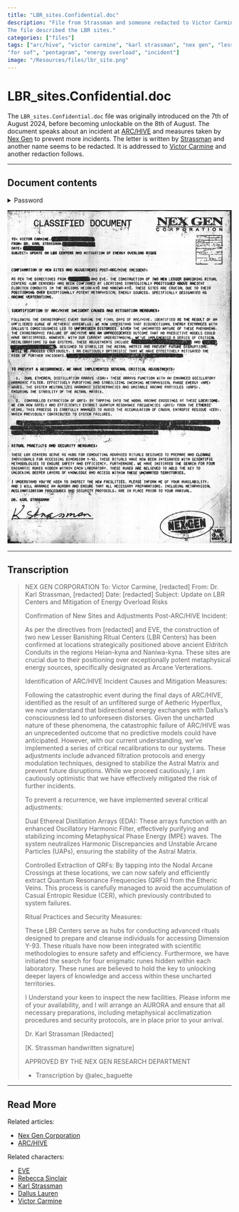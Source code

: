 ```yaml
---
title: "LBR_sites.Confidential.doc"
description: "File from Strassman and someone redacted to Victor Carmine and yet another redacted name. 
The file described the LBR sites."
categories: ["files"]
tags: ["arc/hive", "victor carmine", "karl strassman", "nex gen", "lesser banishing ritual", 
"for sof", "pentagram", "energy overload", "incident"]
image: "/Resources/files/lbr_site.png"
---
```


# LBR_sites.Confidential.doc

The `LBR_sites.Confidential.doc` file was originally introduced on the 7th of August 2024, 
before becoming unlockable on the 8th of August.
The document speaks about an incident at [ARC/HIVE](../lore/archive) and measures taken 
by [Nex Gen](../lore/nex-gen-corporation) to prevent more incidents.
The letter is written by [Strassman](../characters/strassman) and another name seems to 
be redacted.
It is addressed to [Victor Carmine](../characters/characters#victor-carmine) and another
redaction follows.

***

## Document contents

<details class="password">
  <summary>Password</summary>

/
</details>

![LBR Site file](../../Resources/files/lbr_site.png)

***

## Transcription

> NEX GEN CORPORATION
> To: Victor Carmine, [redacted]
> From: Dr. Karl Strassman, [redacted]
> Date: [redacted]
> Subject: Update on LBR Centers and Mitigation of Energy Overload Risks
>
> Confirmation of New Sites and Adjustments Post-ARC/HIVE Incident:
>
> As per the directives from [redacted] and EVE, the construction of two new Lesser Banishing Ritual Centers (LBR Centers) has been confirmed at locations strategically positioned above ancient Eldritch Conduits in the regions Heian-kyna and Naniwa-kyna. These sites are crucial due to their positioning over exceptionally potent metaphysical energy sources, specifically designated as Arcane Verterations.
>
> Identification of ARC/HIVE Incident Causes and Mitigation Measures:
>
> Following the catastrophic event during the final days of ARC/HIVE, identified as the result of an unfiltered surge of Aetheric Hyperflux, we now understand that bidirectional energy exchanges with Dallus’s consciousness led to unforeseen distorses. Given the uncharted nature of these phenomena, the catastrophic failure of ARC/HIVE was an unprecedented outcome that no predictive models could have anticipated. However, with our current understanding, we’ve implemented a series of critical recalibrations to our systems. These adjustments include advanced filtration protocols and energy modulation techniques, designed to stabilize the Astral Matrix and prevent future disruptions. While we proceed cautiously, I am cautiously optimistic that we have effectively mitigated the risk of further incidents.
>
> To prevent a recurrence, we have implemented several critical adjustments:
>
> Dual Ethereal Distillation Arrays (EDA): These arrays function with an enhanced Oscillatory Harmonic Filter, effectively purifying and stabilizing incoming Metaphysical Phase Energy (MPE) waves. The system neutralizes Harmonic Discrepancies and Unstable Arcane Particles (UAPs), ensuring the stability of the Astral Matrix.
>
> Controlled Extraction of QRFs: By tapping into the Nodal Arcane Crossings at these locations, we can now safely and efficiently extract Quantum Resonance Frequencies (QRFs) from the Etheric Veins. This process is carefully managed to avoid the accumulation of Casual Entropic Residue (CER), which previously contributed to system failures.
>
> Ritual Practices and Security Measures:
>
> These LBR Centers serve as hubs for conducting advanced rituals designed to prepare and cleanse individuals for accessing Dimension Y-93. These rituals have now been integrated with scientific methodologies to ensure safety and efficiency. Furthermore, we have initiated the search for four enigmatic runes hidden within each laboratory. These runes are believed to hold the key to unlocking deeper layers of knowledge and access within these uncharted territories.
>
> I Understand your keen to inspect the new facilities. Please inform me of your availability, and I will arrange an AURORA and ensure that all necessary preparations, including metaphysical acclimatization procedures and security protocols, are in place prior to your arrival.
>
> Dr. Karl Strassman
> [Redacted]
>
> [K. Strassman handwritten signature]
>
> APPROVED BY THE NEX GEN
> RESEARCH DEPARTMENT
> 
> - Transcription by @alec_baguette

***

## Read More

Related articles:

- [Nex Gen Corporation](../lore/nex-gen-corporation)
- [ARC/HIVE](../lore/archive)

Related characters:

- [EVE](../characters/eve)
- [Rebecca Sinclair](../characters/rebecca)
- [Karl Strassman](../characters/strassman)
- [Dallus Lauren](../characters/dallus-lauren)
- [Victor Carmine](../characters/characters#victor-carmine)
